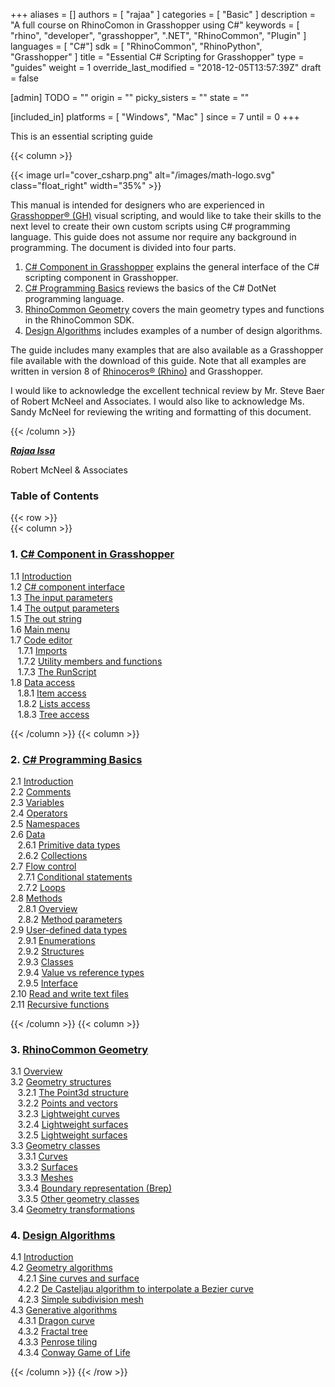 +++
aliases = []
authors = [ "rajaa" ]
categories = [ "Basic" ]
description = "A full course on RhinoComon in Grasshopper using C#"
keywords = [ "rhino", "developer", "grasshopper", ".NET", "RhinoCommon", "Plugin"  ]
languages = [ "C#"]
sdk = [ "RhinoCommon", "RhinoPython", "Grasshopper" ]
title = "Essential C# Scripting for Grasshopper"
type = "guides"
weight = 1
override_last_modified = "2018-12-05T13:57:39Z"
draft = false

[admin]
TODO = ""
origin = ""
picky_sisters = ""
state = ""

[included_in]
platforms = [ "Windows", "Mac" ]
since = 7
until = 0
+++

This is an essential scripting guide

<div class="row">
<div class="col-12" markdown="1">   


</div>
{{< column >}}  

{{< image url="cover_csharp.png" alt="/images/math-logo.svg" class="float_right" width="35%" >}}

This manual is intended for designers who are experienced in [Grasshopper® (GH)](https://www.grasshopper3d.com) visual scripting, and would like to take their skills to the next level to create their own custom scripts using C# programming language. This guide does not assume nor require any background in programming. The document is divided into four parts. 

1. [C# Component in Grasshopper](/guides/grasshopper/csharp-essentials/1-grasshopper-csharp-component/) explains the general interface of the C# scripting component in Grasshopper. 
1. [C# Programming Basics](/guides/grasshopper/csharp-essentials/2-csharp-basics/) reviews the basics of the C# DotNet programming language. 
1. [RhinoCommon Geometry](/guides/grasshopper/csharp-essentials/3-rhinocommon-geometry/) covers the main geometry types and functions in the RhinoCommon SDK. 
1. [Design Algorithms](/guides/grasshopper/csharp-essentials/4-design-algorithms/) includes examples of a number of design algorithms. 

The guide includes many examples that are also available as a Grasshopper file available with the download of this guide. Note that all examples are written in version 8 of [Rhinoceros® (Rhino)](https://www.rhino3d.com) and Grasshopper.

I would like to acknowledge the excellent technical review by Mr. Steve Baer of Robert McNeel and Associates. I would also like to acknowledge Ms. Sandy McNeel for reviewing the writing and formatting of this document.

{{< /column >}}  
</div>  

<div class="row">  
<div class="col-md-12" markdown="1">  

***[Rajaa Issa](https://discourse.mcneel.com/u/rajaa/activity)***

Robert McNeel & Associates

### Table of Contents  

</div>  
</div>  

{{< row >}}  
{{< column >}}  

### 1. [C# Component in Grasshopper](/guides/grasshopper/csharp-essentials/1-grasshopper-csharp-component/)
   1.1 [Introduction](/guides/grasshopper/csharp-essentials/1-grasshopper-csharp-component/#11-introduction)  
   1.2 [C# component interface](/guides/grasshopper/csharp-essentials/1-grasshopper-csharp-component/#12-c-component-interface)  
   1.3 [The input parameters](/guides/grasshopper/csharp-essentials/1-grasshopper-csharp-component/#13-the-input-parameters)  
   1.4 [The output parameters](/guides/grasshopper/csharp-essentials/1-grasshopper-csharp-component/#14-the-output-parameters)  
   1.5 [The out string](/guides/grasshopper/csharp-essentials/1-grasshopper-csharp-component/#15-the-out-string)  
   1.6 [Main menu](/guides/grasshopper/csharp-essentials/1-grasshopper-csharp-component/#16-main-menu)  
   1.7 [Code editor](/guides/grasshopper/csharp-essentials/1-grasshopper-csharp-component/#17-code-editor)  
&nbsp;&nbsp; 1.7.1 [Imports](/guides/grasshopper/csharp-essentials/1-grasshopper-csharp-component/#171-imports)  
&nbsp;&nbsp; 1.7.2 [Utility members and functions](/guides/grasshopper/csharp-essentials/1-grasshopper-csharp-component/#172-utility-members--functions)  
&nbsp;&nbsp; 1.7.3 [The RunScript](/guides/grasshopper/csharp-essentials/1-grasshopper-csharp-component/#173-the-runscript)  
   1.8 [Data access](/guides/grasshopper/csharp-essentials/1-grasshopper-csharp-component/#18-data-access)  
&nbsp;&nbsp; 1.8.1 [Item access](/guides/grasshopper/csharp-essentials/1-grasshopper-csharp-component/#181-item-access)  
&nbsp;&nbsp; 1.8.2 [Lists access](/guides/grasshopper/csharp-essentials/1-grasshopper-csharp-component/#182-list-access)  
&nbsp;&nbsp; 1.8.3 [Tree access](/guides/grasshopper/csharp-essentials/1-grasshopper-csharp-component/#183-tree-access)  

{{< /column >}}
{{< column >}} 

### 2. [C# Programming Basics](/guides/grasshopper/csharp-essentials/2-csharp-basics/)
   2.1 [Introduction](/guides/grasshopper/csharp-essentials/2-csharp-basics/#21-introduction)  
   2.2 [Comments](/guides/grasshopper/csharp-essentials/2-csharp-basics/#22-comments)  
   2.3 [Variables](/guides/grasshopper/csharp-essentials/2-csharp-basics/#23-variables)  
   2.4 [Operators](/guides/grasshopper/csharp-essentials/2-csharp-basics/#24-operators)  
   2.5 [Namespaces](/guides/grasshopper/csharp-essentials/2-csharp-basics/#25-namespaces)  
   2.6 [Data](/guides/grasshopper/csharp-essentials/2-csharp-basics/#26-data)  
&nbsp;&nbsp; 2.6.1 [Primitive data types](/guides/grasshopper/csharp-essentials/2-csharp-basics/#261-primitive-data-types)  
&nbsp;&nbsp; 2.6.2 [Collections](/guides/grasshopper/csharp-essentials/2-csharp-basics/#262-collections)  
   2.7 [Flow control](/guides/grasshopper/csharp-essentials/2-csharp-basics/#27-flow-control)  
&nbsp;&nbsp; 2.7.1 [Conditional statements](/guides/grasshopper/csharp-essentials/2-csharp-basics/#271-conditional-statements)  
&nbsp;&nbsp; 2.7.2 [Loops](/guides/grasshopper/csharp-essentials/2-csharp-basics/#272-loops)  
   2.8 [Methods](/guides/grasshopper/csharp-essentials/2-csharp-basics/#28-methods)  
&nbsp;&nbsp; 2.8.1 [Overview](/guides/grasshopper/csharp-essentials/2-csharp-basics/#281-overview)  
&nbsp;&nbsp; 2.8.2 [Method parameters](/guides/grasshopper/csharp-essentials/2-csharp-basics/#282-method-parameters)  
   2.9 [User-defined data types](/guides/grasshopper/csharp-essentials/2-csharp-basics/#29-user-defined-data-types)  
&nbsp;&nbsp; 2.9.1 [Enumerations](/guides/grasshopper/csharp-essentials/2-csharp-basics/#291-enumerations)  
&nbsp;&nbsp; 2.9.2 [Structures](/guides/grasshopper/csharp-essentials/2-csharp-basics/#292-structures)  
&nbsp;&nbsp; 2.9.3 [Classes](/guides/grasshopper/csharp-essentials/2-csharp-basics/#293-classes)  
&nbsp;&nbsp; 2.9.4 [Value vs reference types](/guides/grasshopper/csharp-essentials/2-csharp-basics/#294-value-vs-reference-types)  
&nbsp;&nbsp; 2.9.5 [Interface](/guides/grasshopper/csharp-essentials/2-csharp-basics/#295-interface)  
   2.10 [Read and write text files](/guides/grasshopper/csharp-essentials/2-csharp-basics/#210--read--write-text-files)  
   2.11 [Recursive functions](/guides/grasshopper/csharp-essentials/2-csharp-basics/#211-recursive-functions)  

{{< /column >}}
{{< column >}} 


### 3. [RhinoCommon Geometry](/guides/grasshopper/csharp-essentials/3-rhinocommon-geometry/)

   3.1 [Overview](/guides/grasshopper/csharp-essentials/3-rhinocommon-geometry/#31-overview)  
   3.2 [Geometry structures](/guides/grasshopper/csharp-essentials/3-rhinocommon-geometry/#32-geometry-structures)  
&nbsp;&nbsp; 3.2.1 [The Point3d structure](/guides/grasshopper/csharp-essentials/3-rhinocommon-geometry/#321-the-point3d-structure)  
&nbsp;&nbsp; 3.2.2 [Points and vectors](/guides/grasshopper/csharp-essentials/3-rhinocommon-geometry/#322-points--vectors)  
&nbsp;&nbsp; 3.2.3 [Lightweight curves](/guides/grasshopper/csharp-essentials/3-rhinocommon-geometry/#323-lightweight-curves)  
&nbsp;&nbsp; 3.2.4 [Lightweight surfaces](/guides/grasshopper/csharp-essentials/3-rhinocommon-geometry/#324-lightweight-surfaces)  
&nbsp;&nbsp; 3.2.5 [Lightweight surfaces](/guides/grasshopper/csharp-essentials/3-rhinocommon-geometry/#325-other-geometry-structures)  
   3.3 [Geometry classes](/guides/grasshopper/csharp-essentials/3-rhinocommon-geometry/#33-geometry-classes)  
&nbsp;&nbsp; 3.3.1 [Curves](/guides/grasshopper/csharp-essentials/3-rhinocommon-geometry/#331-curves)  
&nbsp;&nbsp; 3.3.2 [Surfaces](/guides/grasshopper/csharp-essentials/3-rhinocommon-geometry/#332-surfaces)  
&nbsp;&nbsp; 3.3.3 [Meshes](/guides/grasshopper/csharp-essentials/3-rhinocommon-geometry/#333-meshes)  
&nbsp;&nbsp; 3.3.4 [Boundary representation (Brep)](/guides/grasshopper/csharp-essentials/3-rhinocommon-geometry/#334-boundary-representation-brep)  
&nbsp;&nbsp; 3.3.5 [Other geometry classes](/guides/grasshopper/csharp-essentials/3-rhinocommon-geometry/#335-other-geometry-classes)  
   3.4 [Geometry transformations](/guides/grasshopper/csharp-essentials/3-rhinocommon-geometry/#34-geometry-transformations)  

### 4. [Design Algorithms](/guides/grasshopper/csharp-essentials/4-design-algorithms/)

   4.1 [Introduction](/guides/grasshopper/csharp-essentials/4-design-algorithms/#41-introduction)  
   4.2 [Geometry algorithms](/guides/grasshopper/csharp-essentials/4-design-algorithms/#42-geometry-algorithms)  
&nbsp;&nbsp; 4.2.1 [Sine curves and surface](/guides/grasshopper/csharp-essentials/4-design-algorithms/#421-sine-curves-and-surface)  
&nbsp;&nbsp; 4.2.2 [De Casteljau algorithm to interpolate a Bezier curve](/guides/grasshopper/csharp-essentials/4-design-algorithms/#421-sine-curves-and-surface)  
&nbsp;&nbsp; 4.2.3 [Simple subdivision mesh](/guides/grasshopper/csharp-essentials/4-design-algorithms/#422-de-casteljau-algorithm-to-interpolate-a-bezier-curve)  
   4.3 [Generative algorithms](/guides/grasshopper/csharp-essentials/4-design-algorithms/#43-generative-algorithms)  
&nbsp;&nbsp; 4.3.1 [Dragon curve](/guides/grasshopper/csharp-essentials/4-design-algorithms/#431-dragon-curve)  
&nbsp;&nbsp; 4.3.2 [Fractal tree](/guides/grasshopper/csharp-essentials/4-design-algorithms/#432-fractal-tree)  
&nbsp;&nbsp; 4.3.3 [Penrose tiling](/guides/grasshopper/csharp-essentials/4-design-algorithms/#433-penrose-tiling)  
&nbsp;&nbsp; 4.3.4 [Conway Game of Life](/guides/grasshopper/csharp-essentials/4-design-algorithms/#434-conway-game-of-life)  

{{< /column >}}
{{< /row >}}
